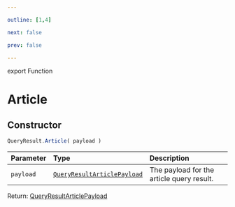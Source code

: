 ```yaml
---

outline: [1,4]

next: false

prev: false

---
```


export Function
# Article

## Constructor
 ```ts
 QueryResult.Article( payload )
 ```
 
 | Parameter | Type | Description |
| :--- | :--- | :--- |
| `payload` | [`QueryResultArticlePayload`](../../../interfaces/QueryResultArticlePayload.md) | The payload for the article query result. |

Return: [QueryResultArticlePayload](../../../interfaces/QueryResultArticlePayload.md)
